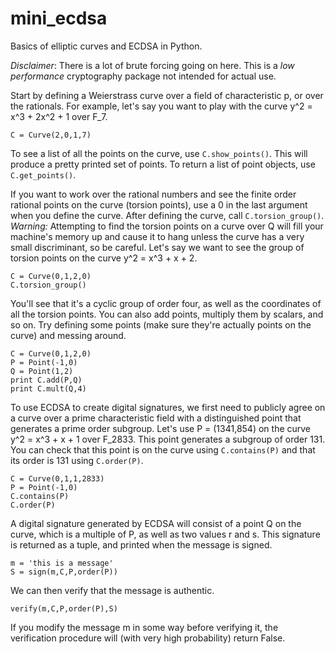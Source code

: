 mini_ecdsa
===============

Basics of elliptic curves and ECDSA in Python.

*Disclaimer*: There is a lot of brute forcing going on here. This is a *low performance* cryptography package not intended for actual use.

Start by defining a Weierstrass curve over a field of characteristic p, or over the rationals. For example, let's say you want to play with the curve y^2 = x^3 + 2x^2 + 1 over F_7.

```
C = Curve(2,0,1,7)
```

To see a list of all the points on the curve, use `C.show_points()`. This will produce a pretty printed set of points. To return a list of point objects, use `C.get_points()`.

If you want to work over the rational numbers and see the finite order rational points on the curve (torsion points), use a 0 in the last argument when you define the curve. After defining the curve, call `C.torsion_group()`. *Warning:* Attempting to find the torsion points on a curve over Q will fill your machine's memory up and cause it to hang unless the curve has a very small discriminant, so be careful. Let's say we want to see the group of torsion points on the curve y^2 = x^3 + x + 2.

```
C = Curve(0,1,2,0)
C.torsion_group()
```

You'll see that it's a cyclic group of order four, as well as the coordinates of all the torsion points. You can also add points, multiply them by scalars, and so on. Try defining some points (make sure they're actually points on the curve) and messing around.

```
C = Curve(0,1,2,0)
P = Point(-1,0)
Q = Point(1,2)
print C.add(P,Q)
print C.mult(Q,4)
```

To use ECDSA to create digital signatures, we first need to publicly agree on a curve over a prime characteristic field with a distinguished point that generates a prime order subgroup. Let's use P = (1341,854) on the curve y^2 = x^3 + x + 1 over F_2833. This point generates a subgroup of order 131. You can check that this point is on the curve using `C.contains(P)` and that its order is 131 using `C.order(P)`.

```
C = Curve(0,1,1,2833)
P = Point(-1,0)
C.contains(P)
C.order(P)
```

A digital signature generated by ECDSA will consist of a point Q on the curve, which is a multiple of P, as well as two values r and s. This signature is returned as a tuple, and printed when the message is signed.

```
m = 'this is a message'
S = sign(m,C,P,order(P))
```

We can then verify that the message is authentic.

```
verify(m,C,P,order(P),S)
```

If you modify the message m in some way before verifying it, the verification procedure will (with very high probability) return False.


